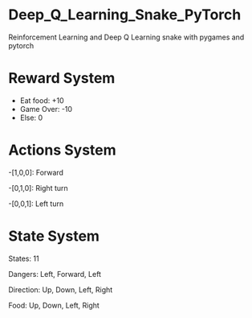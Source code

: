 # Deep_Q_Learning_Snake_PyTorch
Reinforcement Learning and Deep Q Learning snake with pygames and pytorch


# Reward System
- Eat food: +10
- Game Over: -10
- Else: 0

# Actions System

-[1,0,0]: Forward

-[0,1,0]: Right turn

-[0,0,1]: Left turn

# State System

States: 11

Dangers: Left, Forward, Left

Direction: Up, Down, Left, Right

Food: Up, Down, Left, Right